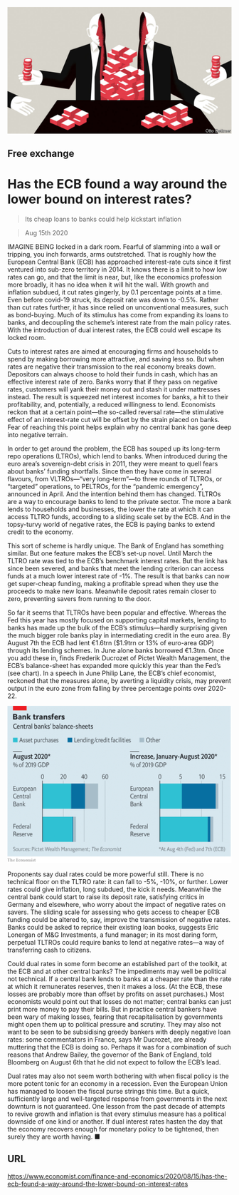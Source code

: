 ![](./images/20200815_FND000.jpg)

## Free exchange

# Has the ECB found a way around the lower bound on interest rates?

> Its cheap loans to banks could help kickstart inflation

> Aug 15th 2020

IMAGINE BEING locked in a dark room. Fearful of slamming into a wall or tripping, you inch forwards, arms outstretched. That is roughly how the European Central Bank (ECB) has approached interest-rate cuts since it first ventured into sub-zero territory in 2014. It knows there is a limit to how low rates can go, and that the limit is near, but, like the economics profession more broadly, it has no idea when it will hit the wall. With growth and inflation subdued, it cut rates gingerly, by 0.1 percentage points at a time. Even before covid-19 struck, its deposit rate was down to -0.5%. Rather than cut rates further, it has since relied on unconventional measures, such as bond-buying. Much of its stimulus has come from expanding its loans to banks, and decoupling the scheme’s interest rate from the main policy rates. With the introduction of dual interest rates, the ECB could well escape its locked room.

Cuts to interest rates are aimed at encouraging firms and households to spend by making borrowing more attractive, and saving less so. But when rates are negative their transmission to the real economy breaks down. Depositors can always choose to hold their funds in cash, which has an effective interest rate of zero. Banks worry that if they pass on negative rates, customers will yank their money out and stash it under mattresses instead. The result is squeezed net interest incomes for banks, a hit to their profitability, and, potentially, a reduced willingness to lend. Economists reckon that at a certain point—the so-called reversal rate—the stimulative effect of an interest-rate cut will be offset by the strain placed on banks. Fear of reaching this point helps explain why no central bank has gone deep into negative terrain.

In order to get around the problem, the ECB has souped up its long-term repo operations (LTROs), which lend to banks. When introduced during the euro area’s sovereign-debt crisis in 2011, they were meant to quell fears about banks’ funding shortfalls. Since then they have come in several flavours, from VLTROs—“very long-term”—to three rounds of TLTROs, or “targeted” operations, to PELTROs, for the “pandemic emergency”, announced in April. And the intention behind them has changed. TLTROs are a way to encourage banks to lend to the private sector. The more a bank lends to households and businesses, the lower the rate at which it can access TLTRO funds, according to a sliding scale set by the ECB. And in the topsy-turvy world of negative rates, the ECB is paying banks to extend credit to the economy.

This sort of scheme is hardly unique. The Bank of England has something similar. But one feature makes the ECB’s set-up novel. Until March the TLTRO rate was tied to the ECB’s benchmark interest rates. But the link has since been severed, and banks that meet the lending criterion can access funds at a much lower interest rate of -1%. The result is that banks can now get super-cheap funding, making a profitable spread when they use the proceeds to make new loans. Meanwhile deposit rates remain closer to zero, preventing savers from running to the door.

So far it seems that TLTROs have been popular and effective. Whereas the Fed this year has mostly focused on supporting capital markets, lending to banks has made up the bulk of the ECB’s stimulus—hardly surprising given the much bigger role banks play in intermediating credit in the euro area. By August 7th the ECB had lent €1.6trn ($1.9trn or 13% of euro-area GDP) through its lending schemes. In June alone banks borrowed €1.3trn. Once you add these in, finds Frederik Ducrozet of Pictet Wealth Management, the ECB’s balance-sheet has expanded more quickly this year than the Fed’s (see chart). In a speech in June Philip Lane, the ECB’s chief economist, reckoned that the measures alone, by averting a liquidity crisis, may prevent output in the euro zone from falling by three percentage points over 2020-22.



![](./images/20200815_FNC170.png)

Proponents say dual rates could be more powerful still. There is no technical floor on the TLTRO rate: it can fall to -5%, -10%, or further. Lower rates could give inflation, long subdued, the kick it needs. Meanwhile the central bank could start to raise its deposit rate, satisfying critics in Germany and elsewhere, who worry about the impact of negative rates on savers. The sliding scale for assessing who gets access to cheaper ECB funding could be altered to, say, improve the transmission of negative rates. Banks could be asked to reprice their existing loan books, suggests Eric Lonergan of M&G Investments, a fund manager; in its most daring form, perpetual TLTROs could require banks to lend at negative rates—a way of transferring cash to citizens.

Could dual rates in some form become an established part of the toolkit, at the ECB and at other central banks? The impediments may well be political not technical. If a central bank lends to banks at a cheaper rate than the rate at which it remunerates reserves, then it makes a loss. (At the ECB, these losses are probably more than offset by profits on asset purchases.) Most economists would point out that losses do not matter; central banks can just print more money to pay their bills. But in practice central bankers have been wary of making losses, fearing that recapitalisation by governments might open them up to political pressure and scrutiny. They may also not want to be seen to be subsidising greedy bankers with deeply negative loan rates: some commentators in France, says Mr Ducrozet, are already muttering that the ECB is doing so. Perhaps it was for a combination of such reasons that Andrew Bailey, the governor of the Bank of England, told Bloomberg on August 6th that he did not expect to follow the ECB’s lead.

Dual rates may also not seem worth bothering with when fiscal policy is the more potent tonic for an economy in a recession. Even the European Union has managed to loosen the fiscal purse strings this time. But a quick, sufficiently large and well-targeted response from governments in the next downturn is not guaranteed. One lesson from the past decade of attempts to revive growth and inflation is that every stimulus measure has a political downside of one kind or another. If dual interest rates hasten the day that the economy recovers enough for monetary policy to be tightened, then surely they are worth having. ■

## URL

https://www.economist.com/finance-and-economics/2020/08/15/has-the-ecb-found-a-way-around-the-lower-bound-on-interest-rates

